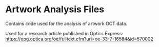 # Artwork Analysis Files
Contains code used for the analysis of artwork OCT data.

Used for a research article published in Optics Express: https://opg.optica.org/oe/fulltext.cfm?uri=oe-33-7-16584&id=570002
